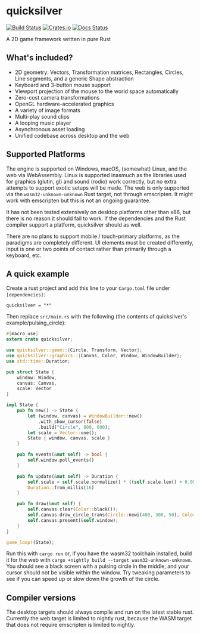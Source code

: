 # quicksilver

[![Build Status](https://travis-ci.org/ryanisaacg/quicksilver.svg?branch=asset-rework)](https://travis-ci.org/ryanisaacg/quicksilver)
[![Crates.io](https://img.shields.io/crates/v/quicksilver.svg)](https://crates.io/crates/quicksilver)
[![Docs Status](https://docs.rs/quicksilver/badge.svg)](https://docs.rs/quicksilver)

A 2D game framework written in pure Rust

## What's included?

- 2D geometry: Vectors, Transformation matrices, Rectangles, Circles, Line segments, and a generic Shape abstraction
- Keyboard and 3-button mouse support
- Viewport projection of the mouse to the world space automatically
- Zero-cost camera transformations
- OpenGL hardware-accelerated graphics
- A variety of image formats
- Multi-play sound clips
- A looping music player
- Asynchronous asset loading
- Unified codebase across desktop and the web

## Supported Platforms

The engine is supported on Windows, macOS, (somewhat) Linux, and the web via WebAssembly. 
Linux is supported inasmuch as the libraries used for graphics (glutin, gl) and sound (rodio) work correctly, 
but no extra attempts to support exotic setups will be made. 
The web is only supported via the `wasm32-unknown-unknown` Rust target, not through emscripten.
It might work with emscripten but this is not an ongoing guarantee.

It has not been tested extensively on desktop platforms other than x86, but there is no reason it should fail to work. If the dependencies and the Rust compiler support a platform, quicksilver should as well.

There are no plans to support mobile / touch-primary platforms, as the paradigms are completely different. UI elements must be created differently, input is one or two points of contact rather than primarily through a keyboard, etc. 

## A quick example

Create a rust project and add this line to your `Cargo.toml` file under `[dependencies]`:

    quicksilver = "*"

Then replace `src/main.rs` with the following (the contents of quicksilver's example/pulsing_circle):

```rust
#[macro_use]
extern crate quicksilver;

use quicksilver::geom::{Circle, Transform, Vector};
use quicksilver::graphics::{Canvas, Color, Window, WindowBuilder};
use std::time::Duration;

pub struct State {
    window: Window,
    canvas: Canvas,
    scale: Vector
}

impl State {
    pub fn new() -> State {
        let (window, canvas) = WindowBuilder::new()
            .with_show_cursor(false)
            .build("Circle", 800, 600);
        let scale = Vector::one();
        State { window, canvas, scale }
    }

    pub fn events(&mut self) -> bool {
        self.window.poll_events()
    }

    pub fn update(&mut self) -> Duration {
        self.scale = self.scale.normalize() * ((self.scale.len() + 0.05) % 1.0 + 1.0);
        Duration::from_millis(16)
    }

    pub fn draw(&mut self) {
        self.canvas.clear(Color::black());
        self.canvas.draw_circle_trans(Circle::newi(400, 300, 50), Color::white(), Transform::scale(self.scale));
        self.canvas.present(&self.window);
    }
}

game_loop!(State);
```

Run this with `cargo run` or, if you have the wasm32 toolchain installed, build it for the web with `cargo +nightly build --target wasm32-unknown-unknown`. 
You should see a black screen with a pulsing circle in the middle, and your cursor should not be visible within the window. Try tweaking parameters to see if you can speed up or slow down the growth of the circle.

## Compiler versions

The desktop targets should always compile and run on the latest stable rust. 
Currently the web target is limited to nightly rust, because the WASM target that does not require emscripten is limited to nightly.

